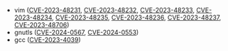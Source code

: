 - vim ([CVE-2023-48231](https://nvd.nist.gov/vuln/detail/CVE-2023-48231), [CVE-2023-48232](https://nvd.nist.gov/vuln/detail/CVE-2023-48232), [CVE-2023-48233](https://nvd.nist.gov/vuln/detail/CVE-2023-48233), [CVE-2023-48234](https://nvd.nist.gov/vuln/detail/CVE-2023-48234), [CVE-2023-48235](https://nvd.nist.gov/vuln/detail/CVE-2023-48235), [CVE-2023-48236](https://nvd.nist.gov/vuln/detail/CVE-2023-48236), [CVE-2023-48237](https://nvd.nist.gov/vuln/detail/CVE-2023-48237), [CVE-2023-48706](https://nvd.nist.gov/vuln/detail/CVE-2023-48706))
- gnutls ([CVE-2024-0567](https://nvd.nist.gov/vuln/detail/CVE-2024-0567), [CVE-2024-0553](https://nvd.nist.gov/vuln/detail/CVE-2024-0553))
- gcc ([CVE-2023-4039](https://nvd.nist.gov/vuln/detail/CVE-2023-4039))
